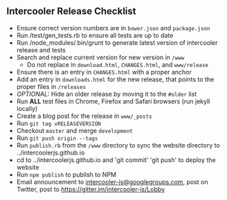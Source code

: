 ## Intercooler Release Checklist

* Ensure correct version numbers are in `bower.json` and `package.json`
* Run /test/gen_tests.rb to ensure all tests are up to date
* Run /node_modules/.bin/grunt to generate latest version of intercooler release and tests
* Search and replace current version for new version in `/www`
  * Do not replace in `download.html`, `CHANGES.html`, and `www/release`
* Ensure there is an entry in `CHANGES.html` with a proper anchor
* Add an entry in `downloads.html` for the new release, that points to the proper files in `/releases`
* _OPTIONAL:_ Hide an older release by moving it to the `#older` list
* Run **ALL** test files in Chrome, Firefox and Safari browsers (run jekyll locally)
* Create a blog post for the release in `www/_posts`
* Run `git tag vRELEASEVERSION`
* Checkout `master` and merge `development`
* Run `git push origin --tags`
* Run `publish.rb` from the `/www` directory to sync the website directory to ../intercoolerjs.github.io
* cd to ../intercoolerjs.github.io and 'git commit' 'git push' to deploy the website
* Run `npm publish` to publish to NPM
* Email announcement to intercooler-js@googlegroups.com, post on Twitter, post to https://gitter.im/intercooler-js/Lobby 
